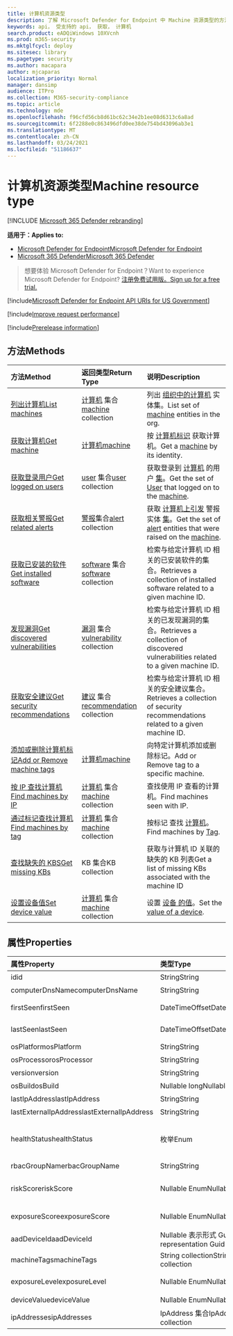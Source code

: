 ```yaml
---
title: 计算机资源类型
description: 了解 Microsoft Defender for Endpoint 中 Machine 资源类型的方法和属性。
keywords: api， 受支持的 api， 获取， 计算机
search.product: eADQiWindows 10XVcnh
ms.prod: m365-security
ms.mktglfcycl: deploy
ms.sitesec: library
ms.pagetype: security
ms.author: macapara
author: mjcaparas
localization_priority: Normal
manager: dansimp
audience: ITPro
ms.collection: M365-security-compliance
ms.topic: article
ms.technology: mde
ms.openlocfilehash: f96cfd56cb8d61bc62c34e2b1ee08d6313c6a8ad
ms.sourcegitcommit: 6f2288e0c863496dfd0ee38de754bd43096ab3e1
ms.translationtype: MT
ms.contentlocale: zh-CN
ms.lasthandoff: 03/24/2021
ms.locfileid: "51186637"
---
```

# <a name="machine-resource-type"></a><span data-ttu-id="20ec2-104">计算机资源类型</span><span class="sxs-lookup"><span data-stu-id="20ec2-104">Machine resource type</span></span>

[!INCLUDE [Microsoft 365 Defender rebranding](../../includes/microsoft-defender.md)]

<span data-ttu-id="20ec2-105">**适用于：**</span><span class="sxs-lookup"><span data-stu-id="20ec2-105">**Applies to:**</span></span>
- [<span data-ttu-id="20ec2-106">Microsoft Defender for Endpoint</span><span class="sxs-lookup"><span data-stu-id="20ec2-106">Microsoft Defender for Endpoint</span></span>](https://go.microsoft.com/fwlink/p/?linkid=2154037)
- [<span data-ttu-id="20ec2-107">Microsoft 365 Defender</span><span class="sxs-lookup"><span data-stu-id="20ec2-107">Microsoft 365 Defender</span></span>](https://go.microsoft.com/fwlink/?linkid=2118804)

> <span data-ttu-id="20ec2-108">想要体验 Microsoft Defender for Endpoint？</span><span class="sxs-lookup"><span data-stu-id="20ec2-108">Want to experience Microsoft Defender for Endpoint?</span></span> [<span data-ttu-id="20ec2-109">注册免费试用版。</span><span class="sxs-lookup"><span data-stu-id="20ec2-109">Sign up for a free trial.</span></span>](https://www.microsoft.com/microsoft-365/windows/microsoft-defender-atp?ocid=docs-wdatp-exposedapis-abovefoldlink) 

[!include[Microsoft Defender for Endpoint API URIs for US Government](../../includes/microsoft-defender-api-usgov.md)]

[!include[Improve request performance](../../includes/improve-request-performance.md)]

[!include[Prerelease information](../../includes/prerelease.md)]

## <a name="methods"></a><span data-ttu-id="20ec2-110">方法</span><span class="sxs-lookup"><span data-stu-id="20ec2-110">Methods</span></span>

<span data-ttu-id="20ec2-111">方法</span><span class="sxs-lookup"><span data-stu-id="20ec2-111">Method</span></span>|<span data-ttu-id="20ec2-112">返回类型</span><span class="sxs-lookup"><span data-stu-id="20ec2-112">Return Type</span></span> |<span data-ttu-id="20ec2-113">说明</span><span class="sxs-lookup"><span data-stu-id="20ec2-113">Description</span></span>
:---|:---|:---
[<span data-ttu-id="20ec2-114">列出计算机</span><span class="sxs-lookup"><span data-stu-id="20ec2-114">List machines</span></span>](get-machines.md) | <span data-ttu-id="20ec2-115">[计算机](machine.md) 集合</span><span class="sxs-lookup"><span data-stu-id="20ec2-115">[machine](machine.md) collection</span></span> | <span data-ttu-id="20ec2-116">列出 [组织中的计算机](machine.md) 实体集。</span><span class="sxs-lookup"><span data-stu-id="20ec2-116">List set of [machine](machine.md) entities in the org.</span></span>
[<span data-ttu-id="20ec2-117">获取计算机</span><span class="sxs-lookup"><span data-stu-id="20ec2-117">Get machine</span></span>](get-machine-by-id.md) | [<span data-ttu-id="20ec2-118">计算机</span><span class="sxs-lookup"><span data-stu-id="20ec2-118">machine</span></span>](machine.md) | <span data-ttu-id="20ec2-119">按 [计算机标识](machine.md) 获取计算机。</span><span class="sxs-lookup"><span data-stu-id="20ec2-119">Get a [machine](machine.md) by its identity.</span></span>
[<span data-ttu-id="20ec2-120">获取登录用户</span><span class="sxs-lookup"><span data-stu-id="20ec2-120">Get logged on users</span></span>](get-machine-log-on-users.md) | <span data-ttu-id="20ec2-121">[user](user.md) 集合</span><span class="sxs-lookup"><span data-stu-id="20ec2-121">[user](user.md) collection</span></span> | <span data-ttu-id="20ec2-122">获取登录到 [计算机](user.md) 的用户 [集](machine.md)。</span><span class="sxs-lookup"><span data-stu-id="20ec2-122">Get the set of [User](user.md) that logged on to the [machine](machine.md).</span></span>
[<span data-ttu-id="20ec2-123">获取相关警报</span><span class="sxs-lookup"><span data-stu-id="20ec2-123">Get related alerts</span></span>](get-machine-related-alerts.md) | <span data-ttu-id="20ec2-124">[警报](alerts.md)集合</span><span class="sxs-lookup"><span data-stu-id="20ec2-124">[alert](alerts.md) collection</span></span> | <span data-ttu-id="20ec2-125">获取 [计算机上引发](alerts.md) 警报实体 [集](machine.md)。</span><span class="sxs-lookup"><span data-stu-id="20ec2-125">Get the set of [alert](alerts.md) entities that were raised on the [machine](machine.md).</span></span>
[<span data-ttu-id="20ec2-126">获取已安装的软件</span><span class="sxs-lookup"><span data-stu-id="20ec2-126">Get installed software</span></span>](get-installed-software.md) | <span data-ttu-id="20ec2-127">[software](software.md) 集合</span><span class="sxs-lookup"><span data-stu-id="20ec2-127">[software](software.md) collection</span></span> | <span data-ttu-id="20ec2-128">检索与给定计算机 ID 相关的已安装软件的集合。</span><span class="sxs-lookup"><span data-stu-id="20ec2-128">Retrieves a collection of installed software related to a given machine ID.</span></span>
[<span data-ttu-id="20ec2-129">发现漏洞</span><span class="sxs-lookup"><span data-stu-id="20ec2-129">Get discovered vulnerabilities</span></span>](get-discovered-vulnerabilities.md) | <span data-ttu-id="20ec2-130">[漏洞](vulnerability.md) 集合</span><span class="sxs-lookup"><span data-stu-id="20ec2-130">[vulnerability](vulnerability.md) collection</span></span> | <span data-ttu-id="20ec2-131">检索与给定计算机 ID 相关的已发现漏洞的集合。</span><span class="sxs-lookup"><span data-stu-id="20ec2-131">Retrieves a collection of discovered vulnerabilities related to a given machine ID.</span></span>
[<span data-ttu-id="20ec2-132">获取安全建议</span><span class="sxs-lookup"><span data-stu-id="20ec2-132">Get security recommendations</span></span>](get-security-recommendations.md) | <span data-ttu-id="20ec2-133">[建议](recommendation.md) 集合</span><span class="sxs-lookup"><span data-stu-id="20ec2-133">[recommendation](recommendation.md) collection</span></span> | <span data-ttu-id="20ec2-134">检索与给定计算机 ID 相关的安全建议集合。</span><span class="sxs-lookup"><span data-stu-id="20ec2-134">Retrieves a collection of security recommendations related to a given machine ID.</span></span>
[<span data-ttu-id="20ec2-135">添加或删除计算机标记</span><span class="sxs-lookup"><span data-stu-id="20ec2-135">Add or Remove machine tags</span></span>](add-or-remove-machine-tags.md) | [<span data-ttu-id="20ec2-136">计算机</span><span class="sxs-lookup"><span data-stu-id="20ec2-136">machine</span></span>](machine.md) | <span data-ttu-id="20ec2-137">向特定计算机添加或删除标记。</span><span class="sxs-lookup"><span data-stu-id="20ec2-137">Add or Remove tag to a specific machine.</span></span>
[<span data-ttu-id="20ec2-138">按 IP 查找计算机</span><span class="sxs-lookup"><span data-stu-id="20ec2-138">Find machines by IP</span></span>](find-machines-by-ip.md) | <span data-ttu-id="20ec2-139">[计算机](machine.md) 集合</span><span class="sxs-lookup"><span data-stu-id="20ec2-139">[machine](machine.md) collection</span></span> | <span data-ttu-id="20ec2-140">查找使用 IP 查看的计算机。</span><span class="sxs-lookup"><span data-stu-id="20ec2-140">Find machines seen with IP.</span></span>
[<span data-ttu-id="20ec2-141">通过标记查找计算机</span><span class="sxs-lookup"><span data-stu-id="20ec2-141">Find machines by tag</span></span>](find-machines-by-tag.md) | <span data-ttu-id="20ec2-142">[计算机](machine.md) 集合</span><span class="sxs-lookup"><span data-stu-id="20ec2-142">[machine](machine.md) collection</span></span> | <span data-ttu-id="20ec2-143">按标记 查找 [计算机](machine-tags.md)。</span><span class="sxs-lookup"><span data-stu-id="20ec2-143">Find machines by [Tag](machine-tags.md).</span></span>
[<span data-ttu-id="20ec2-144">查找缺失的 KBS</span><span class="sxs-lookup"><span data-stu-id="20ec2-144">Get missing KBs</span></span>](get-missing-kbs-machine.md) | <span data-ttu-id="20ec2-145">KB 集合</span><span class="sxs-lookup"><span data-stu-id="20ec2-145">KB collection</span></span> | <span data-ttu-id="20ec2-146">获取与计算机 ID 关联的缺失的 KB 列表</span><span class="sxs-lookup"><span data-stu-id="20ec2-146">Get a list of missing KBs associated with the machine ID</span></span>
[<span data-ttu-id="20ec2-147">设置设备值</span><span class="sxs-lookup"><span data-stu-id="20ec2-147">Set device value</span></span>](set-device-value.md)| <span data-ttu-id="20ec2-148">[计算机](machine.md) 集合</span><span class="sxs-lookup"><span data-stu-id="20ec2-148">[machine](machine.md) collection</span></span> | <span data-ttu-id="20ec2-149">设置 [设备 的值](tvm-assign-device-value.md)。</span><span class="sxs-lookup"><span data-stu-id="20ec2-149">Set the [value of a device](tvm-assign-device-value.md).</span></span>

## <a name="properties"></a><span data-ttu-id="20ec2-150">属性</span><span class="sxs-lookup"><span data-stu-id="20ec2-150">Properties</span></span>

<span data-ttu-id="20ec2-151">属性</span><span class="sxs-lookup"><span data-stu-id="20ec2-151">Property</span></span> |   <span data-ttu-id="20ec2-152">类型</span><span class="sxs-lookup"><span data-stu-id="20ec2-152">Type</span></span>   |   <span data-ttu-id="20ec2-153">说明</span><span class="sxs-lookup"><span data-stu-id="20ec2-153">Description</span></span>
:---|:---|:---
<span data-ttu-id="20ec2-154">id</span><span class="sxs-lookup"><span data-stu-id="20ec2-154">id</span></span> | <span data-ttu-id="20ec2-155">String</span><span class="sxs-lookup"><span data-stu-id="20ec2-155">String</span></span> | <span data-ttu-id="20ec2-156">[计算机](machine.md) 标识。</span><span class="sxs-lookup"><span data-stu-id="20ec2-156">[machine](machine.md) identity.</span></span>
<span data-ttu-id="20ec2-157">computerDnsName</span><span class="sxs-lookup"><span data-stu-id="20ec2-157">computerDnsName</span></span> | <span data-ttu-id="20ec2-158">String</span><span class="sxs-lookup"><span data-stu-id="20ec2-158">String</span></span> | <span data-ttu-id="20ec2-159">[计算机](machine.md) 完全限定的名称。</span><span class="sxs-lookup"><span data-stu-id="20ec2-159">[machine](machine.md) fully qualified name.</span></span>
<span data-ttu-id="20ec2-160">firstSeen</span><span class="sxs-lookup"><span data-stu-id="20ec2-160">firstSeen</span></span> | <span data-ttu-id="20ec2-161">DateTimeOffset</span><span class="sxs-lookup"><span data-stu-id="20ec2-161">DateTimeOffset</span></span> | <span data-ttu-id="20ec2-162">Microsoft Defender for [](machine.md) Endpoint 观测到计算机的第一个日期和时间。</span><span class="sxs-lookup"><span data-stu-id="20ec2-162">First date and time where the [machine](machine.md) was observed by Microsoft Defender for Endpoint.</span></span>
<span data-ttu-id="20ec2-163">lastSeen</span><span class="sxs-lookup"><span data-stu-id="20ec2-163">lastSeen</span></span> | <span data-ttu-id="20ec2-164">DateTimeOffset</span><span class="sxs-lookup"><span data-stu-id="20ec2-164">DateTimeOffset</span></span> |<span data-ttu-id="20ec2-165">上次接收的完整设备报告的时间和日期。</span><span class="sxs-lookup"><span data-stu-id="20ec2-165">Time and date of the last received full device report.</span></span> <span data-ttu-id="20ec2-166">设备通常每 24 小时发送一次完整报告。</span><span class="sxs-lookup"><span data-stu-id="20ec2-166">A device typically sends a full report every 24 hours.</span></span>
<span data-ttu-id="20ec2-167">osPlatform</span><span class="sxs-lookup"><span data-stu-id="20ec2-167">osPlatform</span></span> | <span data-ttu-id="20ec2-168">String</span><span class="sxs-lookup"><span data-stu-id="20ec2-168">String</span></span> | <span data-ttu-id="20ec2-169">操作系统平台。</span><span class="sxs-lookup"><span data-stu-id="20ec2-169">Operating system platform.</span></span>
<span data-ttu-id="20ec2-170">osProcessor</span><span class="sxs-lookup"><span data-stu-id="20ec2-170">osProcessor</span></span> | <span data-ttu-id="20ec2-171">String</span><span class="sxs-lookup"><span data-stu-id="20ec2-171">String</span></span> | <span data-ttu-id="20ec2-172">操作系统处理器。</span><span class="sxs-lookup"><span data-stu-id="20ec2-172">Operating system processor.</span></span>
<span data-ttu-id="20ec2-173">version</span><span class="sxs-lookup"><span data-stu-id="20ec2-173">version</span></span> | <span data-ttu-id="20ec2-174">String</span><span class="sxs-lookup"><span data-stu-id="20ec2-174">String</span></span> | <span data-ttu-id="20ec2-175">操作系统版本。</span><span class="sxs-lookup"><span data-stu-id="20ec2-175">Operating system Version.</span></span>
<span data-ttu-id="20ec2-176">osBuild</span><span class="sxs-lookup"><span data-stu-id="20ec2-176">osBuild</span></span> | <span data-ttu-id="20ec2-177">Nullable long</span><span class="sxs-lookup"><span data-stu-id="20ec2-177">Nullable long</span></span> | <span data-ttu-id="20ec2-178">操作系统内部版本编号。</span><span class="sxs-lookup"><span data-stu-id="20ec2-178">Operating system build number.</span></span>
<span data-ttu-id="20ec2-179">lastIpAddress</span><span class="sxs-lookup"><span data-stu-id="20ec2-179">lastIpAddress</span></span> | <span data-ttu-id="20ec2-180">String</span><span class="sxs-lookup"><span data-stu-id="20ec2-180">String</span></span> | <span data-ttu-id="20ec2-181">计算机上本地 NIC 上的最后一[个 IP。](machine.md)</span><span class="sxs-lookup"><span data-stu-id="20ec2-181">Last IP on local NIC on the [machine](machine.md).</span></span>
<span data-ttu-id="20ec2-182">lastExternalIpAddress</span><span class="sxs-lookup"><span data-stu-id="20ec2-182">lastExternalIpAddress</span></span> | <span data-ttu-id="20ec2-183">String</span><span class="sxs-lookup"><span data-stu-id="20ec2-183">String</span></span> | <span data-ttu-id="20ec2-184">计算机访问 Internet [的最后](machine.md) 一个 IP。</span><span class="sxs-lookup"><span data-stu-id="20ec2-184">Last IP through which the [machine](machine.md) accessed the internet.</span></span>
<span data-ttu-id="20ec2-185">healthStatus</span><span class="sxs-lookup"><span data-stu-id="20ec2-185">healthStatus</span></span> | <span data-ttu-id="20ec2-186">枚举</span><span class="sxs-lookup"><span data-stu-id="20ec2-186">Enum</span></span> | <span data-ttu-id="20ec2-187">[计算机](machine.md) 运行状况状态。</span><span class="sxs-lookup"><span data-stu-id="20ec2-187">[machine](machine.md) health status.</span></span> <span data-ttu-id="20ec2-188">可能的值包括："Active"、"Inactive"、"ImpairedCommunication"、"NoSensorData"、"NoSensorDataImpairedCommunication"和"Unknown"。</span><span class="sxs-lookup"><span data-stu-id="20ec2-188">Possible values are: "Active", "Inactive", "ImpairedCommunication", "NoSensorData", "NoSensorDataImpairedCommunication" and "Unknown".</span></span> 
<span data-ttu-id="20ec2-189">rbacGroupName</span><span class="sxs-lookup"><span data-stu-id="20ec2-189">rbacGroupName</span></span> | <span data-ttu-id="20ec2-190">String</span><span class="sxs-lookup"><span data-stu-id="20ec2-190">String</span></span> | <span data-ttu-id="20ec2-191">计算机组名称。</span><span class="sxs-lookup"><span data-stu-id="20ec2-191">Machine group Name.</span></span>
<span data-ttu-id="20ec2-192">riskScore</span><span class="sxs-lookup"><span data-stu-id="20ec2-192">riskScore</span></span> | <span data-ttu-id="20ec2-193">Nullable Enum</span><span class="sxs-lookup"><span data-stu-id="20ec2-193">Nullable Enum</span></span> | <span data-ttu-id="20ec2-194">由 Microsoft Defender 终结点评估的风险评分。</span><span class="sxs-lookup"><span data-stu-id="20ec2-194">Risk score as evaluated by Microsoft Defender for Endpoint.</span></span> <span data-ttu-id="20ec2-195">可能的值包括："None"、"Informational"、"Low"、"Medium"和"High"。</span><span class="sxs-lookup"><span data-stu-id="20ec2-195">Possible values are: 'None', 'Informational', 'Low', 'Medium' and 'High'.</span></span>
<span data-ttu-id="20ec2-196">exposureScore</span><span class="sxs-lookup"><span data-stu-id="20ec2-196">exposureScore</span></span> | <span data-ttu-id="20ec2-197">Nullable Enum</span><span class="sxs-lookup"><span data-stu-id="20ec2-197">Nullable Enum</span></span> | <span data-ttu-id="20ec2-198">[由](tvm-exposure-score.md) Microsoft Defender for Endpoint 评估的曝光评分。</span><span class="sxs-lookup"><span data-stu-id="20ec2-198">[Exposure score](tvm-exposure-score.md) as evaluated by Microsoft Defender for Endpoint.</span></span> <span data-ttu-id="20ec2-199">可能的值包括："None"、"Low"、"Medium"和"High"。</span><span class="sxs-lookup"><span data-stu-id="20ec2-199">Possible values are: 'None', 'Low', 'Medium' and 'High'.</span></span>
<span data-ttu-id="20ec2-200">aadDeviceId</span><span class="sxs-lookup"><span data-stu-id="20ec2-200">aadDeviceId</span></span> | <span data-ttu-id="20ec2-201">Nullable 表示形式 Guid</span><span class="sxs-lookup"><span data-stu-id="20ec2-201">Nullable representation Guid</span></span> | <span data-ttu-id="20ec2-202">当计算机已 (AAD [时](machine.md) ，AAD 设备 ID) 。</span><span class="sxs-lookup"><span data-stu-id="20ec2-202">AAD Device ID (when [machine](machine.md) is AAD Joined).</span></span>
<span data-ttu-id="20ec2-203">machineTags</span><span class="sxs-lookup"><span data-stu-id="20ec2-203">machineTags</span></span> | <span data-ttu-id="20ec2-204">String collection</span><span class="sxs-lookup"><span data-stu-id="20ec2-204">String collection</span></span> | <span data-ttu-id="20ec2-205">计算机 [标记](machine.md) 集。</span><span class="sxs-lookup"><span data-stu-id="20ec2-205">Set of [machine](machine.md) tags.</span></span>
<span data-ttu-id="20ec2-206">exposureLevel</span><span class="sxs-lookup"><span data-stu-id="20ec2-206">exposureLevel</span></span> | <span data-ttu-id="20ec2-207">Nullable Enum</span><span class="sxs-lookup"><span data-stu-id="20ec2-207">Nullable Enum</span></span> | <span data-ttu-id="20ec2-208">由 Microsoft Defender for Endpoint 评估的曝光级别。</span><span class="sxs-lookup"><span data-stu-id="20ec2-208">Exposure level as evaluated by Microsoft Defender for Endpoint.</span></span> <span data-ttu-id="20ec2-209">可能的值包括："None"、"Low"、"Medium"和"High"。</span><span class="sxs-lookup"><span data-stu-id="20ec2-209">Possible values are: 'None', 'Low', 'Medium' and 'High'.</span></span>
<span data-ttu-id="20ec2-210">deviceValue</span><span class="sxs-lookup"><span data-stu-id="20ec2-210">deviceValue</span></span> | <span data-ttu-id="20ec2-211">Nullable Enum</span><span class="sxs-lookup"><span data-stu-id="20ec2-211">Nullable Enum</span></span> | <span data-ttu-id="20ec2-212">[设备 的值](tvm-assign-device-value.md)。</span><span class="sxs-lookup"><span data-stu-id="20ec2-212">The [value of the device](tvm-assign-device-value.md).</span></span> <span data-ttu-id="20ec2-213">可能的值包括："Normal"、"Low"和"High"。</span><span class="sxs-lookup"><span data-stu-id="20ec2-213">Possible values are: 'Normal', 'Low' and 'High'.</span></span>
<span data-ttu-id="20ec2-214">ipAddresses</span><span class="sxs-lookup"><span data-stu-id="20ec2-214">ipAddresses</span></span> | <span data-ttu-id="20ec2-215">IpAddress 集合</span><span class="sxs-lookup"><span data-stu-id="20ec2-215">IpAddress collection</span></span> | <span data-ttu-id="20ec2-216">***IpAddress 对象*** 集。</span><span class="sxs-lookup"><span data-stu-id="20ec2-216">Set of ***IpAddress*** objects.</span></span> <span data-ttu-id="20ec2-217">请参阅[获取计算机 API。](get-machines.md)</span><span class="sxs-lookup"><span data-stu-id="20ec2-217">See [Get machines API](get-machines.md).</span></span>


